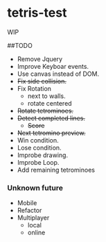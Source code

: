 # tetris-test

WIP

##TODO

- Remove Jquery
- Improve Keyboar events.
- Use canvas instead of DOM.
- ~~Fix side collision.~~
- Fix Rotation
	- next to walls.
	- rotate centered
- ~~Rotate tetrominoes.~~
- ~~Detect completed lines.~~
	- ~~Score~~
- ~~Next tetromino preview.~~
- Win condition.
- Lose condition.
- Improbe drawing.
- Improbe Loop.
- Add remaining tetrominoes

### Unknown future
- Mobile
- Refactor
- Multiplayer
	- local
	- online